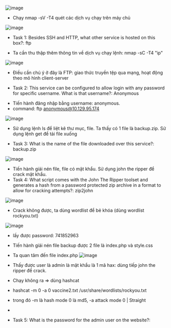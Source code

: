 ![image](https://github.com/Pminh21/HTB_writeup/assets/169346714/5662756c-ae90-41ca-9fd1-6b2dc4de3824)

- Chạy nmap -sV -T4 quét các dịch vụ chạy trên máy chủ

![image](https://github.com/Pminh21/HTB_writeup/assets/169346714/fe21aece-cacf-4e33-9df8-38c1df972a5f)

* Task 1: Besides SSH and HTTP, what other service is hosted on this box?: ftp
- Ta cần thu thập thêm thông tin về dịch vụ chạy lệnh: nmap -sC -T4 "ip"

![image](https://github.com/Pminh21/HTB_writeup/assets/169346714/5eb0427b-97ac-44d2-8f8d-e39c4445e7db)

- Điều cần chú ý ở đây là FTP: giao thức truyền tệp qua mạng, hoạt động theo mô hình client-server
* Task 2: This service can be configured to allow login with any password for specific username. What is that username?:  Anonymous
- Tiến hành đăng nhập bằng username: anonymous.
- command: ftp anonymous@10.129.95.174

![image](https://github.com/Pminh21/HTB_writeup/assets/169346714/1b95ed0e-7c6d-4f93-8c66-33286c1bcc04)

- Sử dụng lệnh ls để liệt kê thư mục, file. Ta thấy có 1 file là backup.zip. Sử dụng lệnh get để tải file xuống
*  Task 3: What is the name of the file downloaded over this service?: backup.zip

![image](https://github.com/Pminh21/HTB_writeup/assets/169346714/44b107cc-6c0a-49fc-9483-06bf3f3ab6e1)

- Tiến hành giải nén file, file có mật khẩu. Sử dụng john the ripper để crack mật khẩu.
- Task 4: What script comes with the John The Ripper toolset and generates a hash from a password protected zip archive in a format to allow for cracking attempts?: zip2john

![image](https://github.com/Pminh21/HTB_writeup/assets/169346714/be6c18c3-dfe3-47bd-b66a-46d8aa6b6f24)

- Crack không được, ta dùng wordlist để bẻ khóa (dùng wordlist rockyou.txt)

![image](https://github.com/Pminh21/HTB_writeup/assets/169346714/e74ef254-78ba-4728-9eae-54320ebb52d1)

- lấy được password: 741852963
- Tiến hành giải nén file backup được 2 file là index.php và style.css
- Ta quan tâm đến file index.php
![image](https://github.com/Pminh21/HTB_writeup/assets/169346714/1a19ce53-dbad-4f3f-ad70-4bb1e0b322d6)

- Thấy được user là admin là mật khẩu là 1 mã hax: dùng tiếp john the ripper để crack.
- Chạy không ra => dùng hashcat 
- hashcat -m 0 -a 0 vaccine2.txt /usr/share/wordlists/rockyou.txt
- trong đó -m là hash mode 0 là md5, -a attack mode  0 | Straight
- 
- Task 5: What is the password for the admin user on the website?: 
